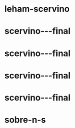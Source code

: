 # leham-scervino
# scervino---final
# scervino---final
# scervino---final
# scervino---final
# sobre-n-s
